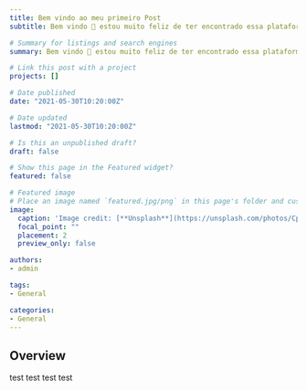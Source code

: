 ```yaml
---
title: Bem vindo ao meu primeiro Post
subtitle: Bem vindo 👋 estou muito feliz de ter encontrado essa plataforma para começar a postar meus trabalhos na web.

# Summary for listings and search engines
summary: Bem vindo 👋 estou muito feliz de ter encontrado essa plataforma para começar a postar meus trabalhos na web.

# Link this post with a project
projects: []

# Date published
date: "2021-05-30T10:20:00Z"

# Date updated
lastmod: "2021-05-30T10:20:00Z"

# Is this an unpublished draft?
draft: false

# Show this page in the Featured widget?
featured: false

# Featured image
# Place an image named `featured.jpg/png` in this page's folder and customize its options here.
image:
  caption: 'Image credit: [**Unsplash**](https://unsplash.com/photos/CpkOjOcXdUY)'
  focal_point: ""
  placement: 2
  preview_only: false

authors:
- admin

tags:
- General

categories:
- General
---
```


## Overview

test
test
test
test
